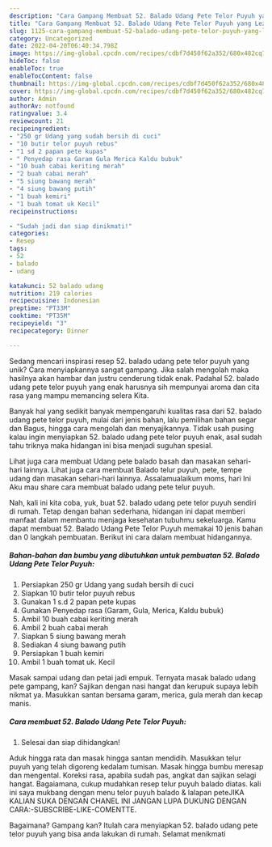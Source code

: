 ```yaml
---
description: "Cara Gampang Membuat 52. Balado Udang Pete Telor Puyuh yang Lezat"
title: "Cara Gampang Membuat 52. Balado Udang Pete Telor Puyuh yang Lezat"
slug: 1125-cara-gampang-membuat-52-balado-udang-pete-telor-puyuh-yang-lezat
category: Uncategorized
date: 2022-04-20T06:40:34.798Z
image: https://img-global.cpcdn.com/recipes/cdbf7d450f62a352/680x482cq70/52-balado-udang-pete-telor-puyuh-foto-resep-utama.jpg
hideToc: false
enableToc: true
enableTocContent: false
thumbnail: https://img-global.cpcdn.com/recipes/cdbf7d450f62a352/680x482cq70/52-balado-udang-pete-telor-puyuh-foto-resep-utama.jpg
cover: https://img-global.cpcdn.com/recipes/cdbf7d450f62a352/680x482cq70/52-balado-udang-pete-telor-puyuh-foto-resep-utama.jpg
author: Admin
authorAv: notfound
ratingvalue: 3.4
reviewcount: 21
recipeingredient:
- "250 gr Udang yang sudah bersih di cuci"
- "10 butir telor puyuh rebus"
- "1 sd 2 papan pete kupas"
- " Penyedap rasa Garam Gula Merica Kaldu bubuk"
- "10 buah cabai keriting merah"
- "2 buah cabai merah"
- "5 siung bawang merah"
- "4 siung bawang putih"
- "1 buah kemiri"
- "1 buah tomat uk Kecil"
recipeinstructions:

- "Sudah jadi dan siap dinikmati!"
categories:
- Resep
tags:
- 52
- balado
- udang

katakunci: 52 balado udang 
nutrition: 219 calories
recipecuisine: Indonesian
preptime: "PT33M"
cooktime: "PT35M"
recipeyield: "3"
recipecategory: Dinner

---
```





Sedang mencari inspirasi resep 52. balado udang pete telor puyuh yang unik? Cara menyiapkannya sangat gampang. Jika salah mengolah maka hasilnya akan hambar dan justru cenderung tidak enak. Padahal 52. balado udang pete telor puyuh yang enak harusnya sih mempunyai aroma dan cita rasa yang mampu memancing selera Kita.





Banyak hal yang sedikit banyak mempengaruhi kualitas rasa dari 52. balado udang pete telor puyuh, mulai dari jenis bahan, lalu pemilihan bahan segar dan Bagus, hingga cara mengolah dan menyajikannya. Tidak usah pusing kalau ingin menyiapkan 52. balado udang pete telor puyuh enak,      asal sudah tahu triknya maka hidangan ini bisa menjadi suguhan spesial.














Lihat juga cara membuat Udang pete balado basah dan masakan sehari-hari lainnya. Lihat juga cara membuat Balado telur puyuh, pete, tempe udang dan masakan sehari-hari lainnya. Assalamualaikum moms, hari Ini Aku mau share cara membuat balado udang pete telur puyuh.






Nah, kali ini kita coba, yuk, buat 52. balado udang pete telor puyuh sendiri di rumah. Tetap dengan bahan sederhana, hidangan ini dapat memberi manfaat dalam membantu menjaga kesehatan tubuhmu sekeluarga. Kamu dapat membuat 52. Balado Udang Pete Telor Puyuh memakai 10 jenis bahan dan 0 langkah pembuatan. Berikut ini cara dalam membuat hidangannya.

<!--inarticleads1-->

##### Bahan-bahan dan bumbu yang dibutuhkan untuk pembuatan 52. Balado Udang Pete Telor Puyuh:

1. Persiapkan 250 gr Udang yang sudah bersih di cuci
1. Siapkan 10 butir telor puyuh rebus
1. Gunakan 1 s.d 2 papan pete kupas
1. Gunakan  Penyedap rasa (Garam, Gula, Merica, Kaldu bubuk)
1. Ambil 10 buah cabai keriting merah
1. Ambil 2 buah cabai merah
1. Siapkan 5 siung bawang merah
1. Sediakan 4 siung bawang putih
1. Persiapkan 1 buah kemiri
1. Ambil 1 buah tomat uk. Kecil


Masak sampai udang dan petai jadi empuk. Ternyata masak balado udang pete gampang, kan? Sajikan dengan nasi hangat dan kerupuk supaya lebih nikmat ya. Masukkan santan bersama garam, merica, gula merah dan kecap manis. 

<!--inarticleads2-->

##### Cara membuat 52. Balado Udang Pete Telor Puyuh:


1. Selesai dan siap dihidangkan!

Aduk hingga rata dan masak hingga santan mendidih. Masukkan telur puyuh yang telah digoreng kedalam tumisan. Masak hingga bumbu meresap dan mengental. Koreksi rasa, apabila sudah pas, angkat dan sajikan selagi hangat. Bagaiamana, cukup mudahkan resep telur puyuh balado diatas. kali ini saya mukbang dengan menu telor puyuh balado &amp; lalapan peteJIKA KALIAN SUKA DENGAN CHANEL INI JANGAN LUPA DUKUNG DENGAN CARA:-SUBSCRIBE-LIKE-COMENTTE. 

Bagaimana? Gampang kan? Itulah cara menyiapkan 52. balado udang pete telor puyuh yang bisa anda lakukan di rumah. Selamat menikmati

